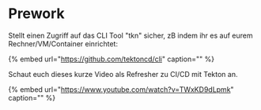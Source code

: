 # Prework

Stellt einen Zugriff auf das CLI Tool "tkn" sicher, zB indem ihr es auf eurem Rechner/VM/Container einrichtet:

{% embed url="https://github.com/tektoncd/cli" caption="" %}

Schaut euch dieses kurze Video als Refresher zu CI/CD mit Tekton an.

{% embed url="https://www.youtube.com/watch?v=TWxKD9dLpmk" caption="" %}


